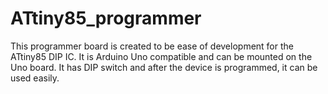 # ATtiny85_programmer
This programmer board is created to be ease of development for the ATtiny85 DIP IC. It is Arduino Uno compatible and can be mounted on the Uno board. It has DIP switch and after the device is programmed, it can be used easily.
